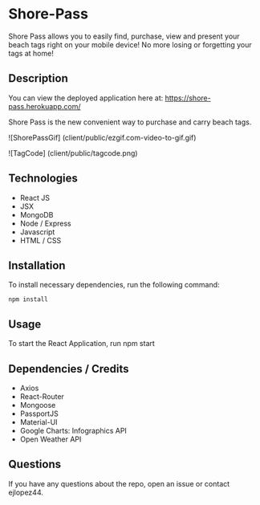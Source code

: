 # Shore-Pass
Shore Pass allows you to easily find, purchase, view and present your beach tags right on your mobile device! No more losing or forgetting your tags at home! 

## Description

You can view the deployed application here at: https://shore-pass.herokuapp.com/

Shore Pass is the new convenient way to purchase and carry beach tags. 

![ShorePassGif] (client/public/ezgif.com-video-to-gif.gif)

![TagCode] (client/public/tagcode.png)

## Technologies

* React JS
* JSX
* MongoDB
* Node / Express
* Javascript
* HTML / CSS

## Installation

To install necessary dependencies, run the following command:
```
npm install
```

## Usage

To start the React Application, run npm start

## Dependencies / Credits

* Axios
* React-Router
* Mongoose
* PassportJS
* Material-UI
* Google Charts: Infographics API
* Open Weather API

## Questions

If you have any questions about the repo, open an issue or contact ejlopez44.

